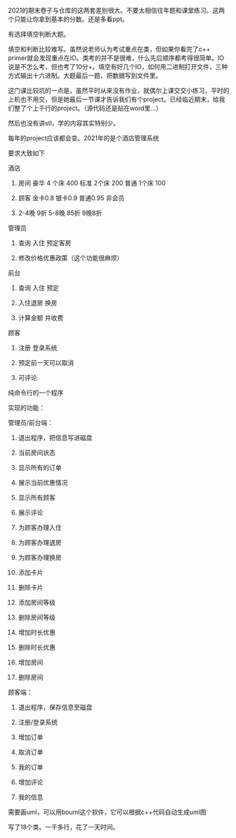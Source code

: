 2021的期末卷子与仓库的这两套差别很大。不要太相信往年题和课堂练习。这两个只能让你拿到基本的分数。还是多看ppt。

有选择填空判断大题。

填空和判断比较难写。虽然说老师认为考试重点在类，但如果你看完了c++ primer就会发现重点在IO。类考的并不是很难，什么先后顺序都考得很简单。IO说是不怎么考，但也考了10分+。填空有好几个IO，如何用二进制打开文件，三种方式输出十六进制。大题最后一题，把数据写到文件里。

这门课比较坑的一点是，虽然平时从来没有作业，就偶尔上课交交小练习，平时的上机也不用交，但是她最后一节课才告诉我们有个project。已经临近期末，给我们整了个上千行的project。（源代码还是贴在word里...）

然后也没有讲stl，学的内容其实特别少。

每年的project应该都会变。2021年的是个酒店管理系统

要求大致如下

酒店

1. 房间 豪华 4 个床 400 标准 2个床 200 普通 1个床 100

2. 顾客 金卡0.8 银卡0.9 普通0.95 非会员

3. 2-4晚 9折 5-8晚 85折 9晚8折

 

管理员

1. 查询 入住 预定客房

2. 修改价格优惠政策（这个功能很麻烦）

 

前台

1. 查询 入住 预定

2. 入住退房 换房

3. 计算金额 并收费

 

顾客

1. 注册 登录系统

2. 预定前一天可以取消

3. 可评论



纯命令行的一个程序

实现的功能：

管理员/前台端：

1. 退出程序，把信息写进磁盘

2. 当前房间状态

3. 显示所有的订单

4. 展示当前优惠情况

5. 显示所有顾客

6. 展示评论

7. 为顾客办理入住

8. 为顾客办理退房

9. 为顾客办理换房

10. 添加卡片

11. 删除卡片

12. 添加房间等级

13. 删除房间等级

14. 增加时长优惠

15. 删除时长优惠

16. 增加房间

17. 删除房间

顾客端：

1. 退出程序，保存信息至磁盘

2. 注册/登录系统

3. 增加订单

4. 取消订单

5. 我的订单

6. 增加评论

7. 我的信息

需要画uml，可以用bouml这个软件，它可以根据c++代码自动生成uml图

写了18个类。一千多行，花了一天时间。
